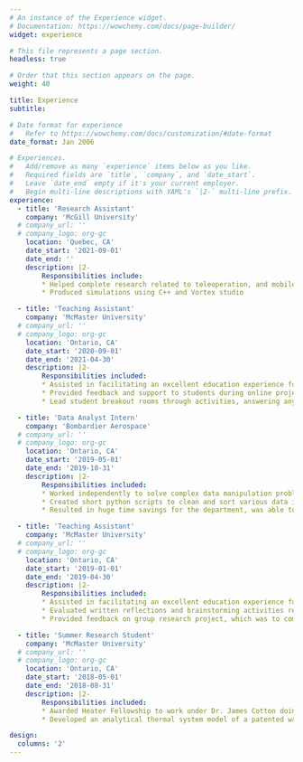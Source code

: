 ```yaml
---
# An instance of the Experience widget.
# Documentation: https://wowchemy.com/docs/page-builder/
widget: experience

# This file represents a page section.
headless: true

# Order that this section appears on the page.
weight: 40

title: Experience
subtitle:

# Date format for experience
#   Refer to https://wowchemy.com/docs/customization/#date-format
date_format: Jan 2006

# Experiences.
#   Add/remove as many `experience` items below as you like.
#   Required fields are `title`, `company`, and `date_start`.
#   Leave `date_end` empty if it's your current employer.
#   Begin multi-line descriptions with YAML's `|2-` multi-line prefix.
experience:
  - title: 'Research Assistant'
    company: 'McGill University'
  # company_url: ''
  # company_logo: org-gc
    location: 'Quebec, CA'
    date_start: '2021-09-01'
    date_end: ''
    description: |2-
        Responsibilities include:
        * Helped complete research related to teleoperation, and mobile robotics
        * Produced simulations using C++ and Vortex studio

  - title: 'Teaching Assistant'
    company: 'McMaster University'
  # company_url: ''
  # company_logo: org-gc
    location: 'Ontario, CA'
    date_start: '2020-09-01'
    date_end: '2021-04-30'
    description: |2-
        Responsibilities included:
        * Assisted in facilitating an excellent education experience for students in Engineering 1P13
        * Provided feedback and support to students during online project labs, related to material science, computer science, and engineering presentations
        * Lead student breakout rooms through activities, answering any questions that the students had

  - title: 'Data Analyst Intern'
    company: 'Bombardier Aerospace'
  # company_url: ''
  # company_logo: org-gc
    location: 'Ontario, CA'
    date_start: '2019-05-01'
    date_end: '2019-10-31'
    description: |2-
        Responsibilities included:
        * Worked independently to solve complex data manipulation problems in order to reduce task time
        * Created short python scripts to clean and sort various data input streams as well as perform different forms of analysis on the cleaned data
        * Resulted in huge time savings for the department, was able to reduce the task time from months of work per year to less than an hour

  - title: 'Teaching Assistant'
    company: 'McMaster University'
  # company_url: ''
  # company_logo: org-gc
    location: 'Ontario, CA'
    date_start: '2019-01-01'
    date_end: '2019-04-30'
    description: |2-
        Responsibilities included:
        * Assisted in facilitating an excellent education experience for Innovation 1X03 under professor Kenneth Owen
        * Evaluated written reflections and brainstorming activities related to Innovation and Entrepreneurship on feasibility of ideas and quality of work
        * Provided feedback on group research project, which was to complete the initial steps of starting a theoretical business

  - title: 'Summer Research Student'
    company: 'McMaster University'
  # company_url: ''
  # company_logo: org-gc
    location: 'Ontario, CA'
    date_start: '2018-05-01'
    date_end: '2018-08-31'
    description: |2-
        Responsibilities included:
        * Awarded Heater Fellowship to work under Dr. James Cotton doing reaserach into waste heat recovery
        * Developed an analytical thermal system model of a patented waste heat recovery system using Modelica and Excel

design:
  columns: '2'
---
```

